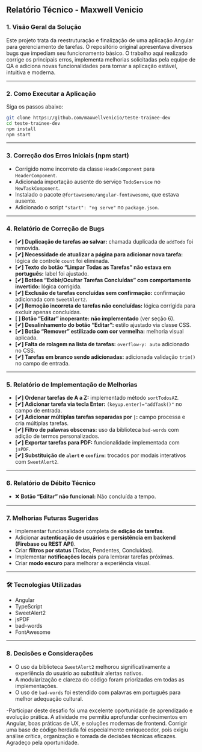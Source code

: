 
## Relatório Técnico - Maxwell Venicio

### 1. Visão Geral da Solução

Este projeto trata da reestruturação e finalização de uma aplicação Angular para gerenciamento de tarefas. O repositório original apresentava diversos bugs que impediam seu funcionamento básico. O trabalho aqui realizado corrige os principais erros, implementa melhorias solicitadas pela equipe de QA e adiciona novas funcionalidades para tornar a aplicação estável, intuitiva e moderna.

---

### 2. Como Executar a Aplicação

Siga os passos abaixo:

```bash
git clone https://github.com/maxwellvenicio/teste-trainee-dev
cd teste-trainee-dev
npm install
npm start
```

---

### 3. Correção dos Erros Iniciais (npm start)

- Corrigido nome incorreto da classe `HeadeComponent` para `HeaderComponent`.
- Adicionada importação ausente do serviço `TodoService` no `NewTaskComponent`.
- Instalado o pacote `@fortawesome/angular-fontawesome`, que estava ausente.
- Adicionado o script `"start": "ng serve"` no `package.json`.

---

### 4. Relatório de Correção de Bugs

- **[✔] Duplicação de tarefas ao salvar:** chamada duplicada de `addTodo` foi removida.
- **[✔] Necessidade de atualizar a página para adicionar nova tarefa:** lógica de controle `count` foi eliminada.
- **[✔] Texto do botão “Limpar Todas as Tarefas” não estava em português:** label foi ajustado.
- **[✔] Botões “Exibir/Ocultar Tarefas Concluídas” com comportamento invertido:** lógica corrigida.
- **[✔] Exclusão de tarefas concluídas sem confirmação:** confirmação adicionada com `SweetAlert2`.
- **[✔] Remoção incorreta de tarefas não concluídas:** lógica corrigida para excluir apenas concluídas.
- **[ ] Botão “Editar” inoperante:** **não implementado** (ver seção 6).
- **[✔] Desalinhamento do botão “Editar”:** estilo ajustado via classe CSS.
- **[✔] Botão “Remover” estilizado com cor vermelha:** melhoria visual aplicada.
- **[✔] Falta de rolagem na lista de tarefas:** `overflow-y: auto` adicionado no CSS.
- **[✔] Tarefas em branco sendo adicionadas:** adicionada validação `trim()` no campo de entrada.

---

### 5. Relatório de Implementação de Melhorias

- **[✔] Ordenar tarefas de A a Z:** implementado método `sortTodosAZ`.
- **[✔] Adicionar tarefa via tecla Enter:** `(keyup.enter)="addTask()"` no campo de entrada.
- **[✔] Adicionar múltiplas tarefas separadas por `|`:** campo processa e cria múltiplas tarefas.
- **[✔] Filtro de palavras obscenas:** uso da biblioteca `bad-words` com adição de termos personalizados.
- **[✔] Exportar tarefas para PDF:** funcionalidade implementada com `jsPDF`.
- **[✔] Substituição de `alert` e `confirm`:** trocados por modais interativos com `SweetAlert2`.

---

### 6. Relatório de Débito Técnico

- ❌ **Botão “Editar” não funcional:** Não concluída a tempo.

---

### 7. Melhorias Futuras Sugeridas

- Implementar funcionalidade completa de **edição de tarefas**.
- Adicionar **autenticação de usuários** e **persistência em backend (Firebase ou REST API)**.
- Criar **filtros por status** (Todas, Pendentes, Concluídas).
- Implementar **notificações locais** para lembrar tarefas próximas.
- Criar **modo escuro** para melhorar a experiência visual.

---

### 🛠️ Tecnologias Utilizadas

- Angular
- TypeScript
- SweetAlert2
- jsPDF
- bad-words
- FontAwesome

---
### 8. Decisões e Considerações

- O uso da biblioteca `SweetAlert2` melhorou significativamente a experiência do usuário ao substituir alertas nativos.
- A modularização e clareza do código foram priorizadas em todas as implementações.
- O uso de `bad-words` foi estendido com palavras em português para melhor adequação cultural.

-Participar deste desafio foi uma excelente oportunidade de aprendizado e evolução prática. A atividade me permitiu aprofundar conhecimentos em Angular, boas práticas de UX, e soluções modernas de frontend. Corrigir uma base de código herdada foi especialmente enriquecedor, pois exigiu análise crítica, organização e tomada de decisões técnicas eficazes. Agradeço pela oportunidade.

